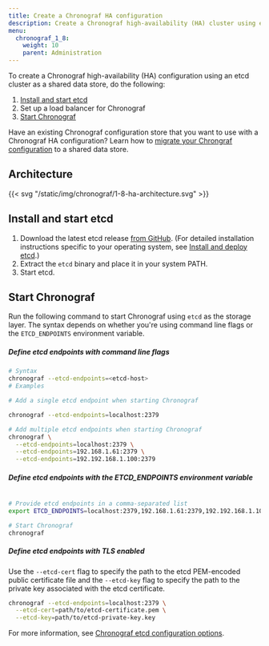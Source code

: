```yaml
---
title: Create a Chronograf HA configuration
description: Create a Chronograf high-availability (HA) cluster using etcd.
menu:
  chronograf_1_8:
    weight: 10
    parent: Administration
---
```


To create a Chronograf high-availability (HA) configuration using an etcd cluster as a shared data store, do the following:

1. [Install and start etcd](#install-and-start-etcd)
2. Set up a load balancer for Chronograf
3. [Start Chronograf](#start-chronograf)

Have an existing Chronograf configuration store that you want to use with a Chronograf HA configuration? Learn how to [migrate your Chrongraf configuration](/chronograf/v1.8/administration/migrate-to-high-availability/) to a shared data store.

## Architecture

{{< svg "/static/img/chronograf/1-8-ha-architecture.svg" >}}

## Install and start etcd

1. Download the latest etcd release [from GitHub](https://github.com/etcd-io/etcd/releases/).
   (For detailed installation instructions specific to your operating system, see [Install and deploy etcd](http://play.etcd.io/install).)
2. Extract the `etcd` binary and place it in your system PATH.
3. Start etcd.


## Start Chronograf

Run the following command to start Chronograf using `etcd` as the storage layer. The syntax depends on whether you're using command line flags or the `ETCD_ENDPOINTS` environment variable.

##### Define etcd endpoints with command line flags
```sh
# Syntax
chronograf --etcd-endpoints=<etcd-host>
# Examples

# Add a single etcd endpoint when starting Chronograf

chronograf --etcd-endpoints=localhost:2379

# Add multiple etcd endpoints when starting Chronograf
chronograf \
  --etcd-endpoints=localhost:2379 \
  --etcd-endpoints=192.168.1.61:2379 \
  --etcd-endpoints=192.192.168.1.100:2379
```

##### Define etcd endpoints with the ETCD_ENDPOINTS environment variable
```sh

# Provide etcd endpoints in a comma-separated list
export ETCD_ENDPOINTS=localhost:2379,192.168.1.61:2379,192.192.168.1.100:2379

# Start Chronograf
chronograf
```

##### Define etcd endpoints with TLS enabled
Use the `--etcd-cert` flag to specify the path to the etcd PEM-encoded public
certificate file and the `--etcd-key` flag to specify the path to the private key
associated with the etcd certificate.

```sh
chronograf --etcd-endpoints=localhost:2379 \
  --etcd-cert=path/to/etcd-certificate.pem \
  --etcd-key=path/to/etcd-private-key.key
```

For more information, see [Chronograf etcd configuration options](/chronograf/v1.8/administration/config-options#etcd-options).
